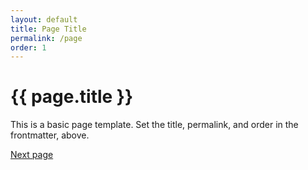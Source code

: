 ```yaml
---
layout: default
title: Page Title
permalink: /page
order: 1
---
```


# {{ page.title }}

This is a basic page template. Set the title, permalink, and order in the frontmatter, above.

[Next page](/page2)